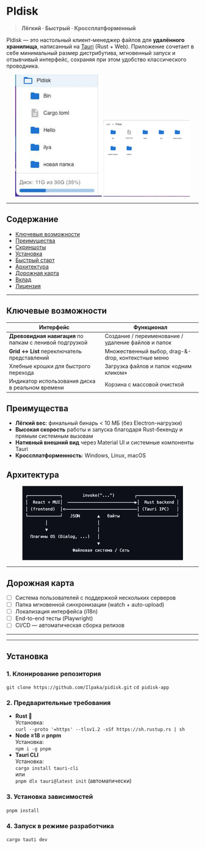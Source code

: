 # PIdisk

> **Лёгкий · Быстрый · Кроссплатформенный**

PIdisk — это настольный клиент-менеджер файлов для **удалённого хранилища**, написанный на [Tauri](https://tauri.app) (Rust + Web). Приложение сочетает в себе минимальный размер дистрибутива, мгновенный запуск и отзывчивый интерфейс, сохраняя при этом удобство классического проводника.

<p align="center">
  <img src="/screenshots/tree.png" alt="Folder tree" width="45%">
  <img src="/screenshots/grid.png" alt="Grid view" width="45%">
</p>

---

## Содержание
- [Ключевые возможности](#ключевые-возможности)
- [Преимущества](#преимущества)
- [Скриншоты](#скриншоты)
- [Установка](#установка)
- [Быстрый старт](#быстрый-старт)
- [Архитектура](#архитектура)
- [Дорожная карта](#дорожная-карта)
- [Вклад](#вклад)
- [Лицензия](#лицензия)

---

## Ключевые возможности

| Интерфейс | Функционал |
|-----------|------------|
| **Древовидная навигация** по папкам с ленивой подгрузкой | Создание / переименование / удаление файлов и папок |
| **Grid ↔ List** переключатель представлений | Множественный выбор, drag-&-drop, контекстные меню |
| Хлебные крошки для быстрого перехода | Загрузка файлов и папок «одним кликом» |
| Индикатор использования диска в реальном времени | Корзина с массовой очисткой |

## Преимущества
- **Лёгкий вес**: финальный бинарь < 10 МБ (без Electron-нагрузки)
- **Высокая скорость** работы и запуска благодаря Rust-бекенду и прямым системным вызовам
- **Нативный внешний вид** через Material UI и системные компоненты Tauri
- **Кроссплатформенность**: Windows, Linux, macOS


## Архитектура
<p align="center">
  <img src="/screenshots/arc.png" alt="Arcview">
</p>

---

## Дорожная карта

- [ ] Система пользователей с поддержкой нескольких серверов
- [ ] Папка мгновенной синхронизации (watch + auto-upload)
- [ ] Локализация интерфейса (i18n)
- [ ] End-to-end тесты (Playwright)
- [ ] CI/CD — автоматическая сборка релизов

---

---

## Установка

### 1. Клонирование репозитория
`git clone https://github.com/Ilpaka/pidisk.git`
`cd pidisk-app`
### 2. Предварительные требования

- **Rust 🦀**  
  Установка:  
  `curl --proto '=https' --tlsv1.2 -sSf https://sh.rustup.rs | sh`
- **Node ≥18** и **pnpm**  
  Установка:  
  `npm i -g pnpm`
- **Tauri CLI**  
  Установка:  
  `cargo install tauri-cli`  
  или  
  `pnpm dlx tauri@latest init` (автоматически)

### 3. Установка зависимостей
`pnpm install`
### 4. Запуск в режиме разработчика
`cargo tauti dev`




